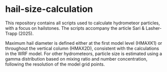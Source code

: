 # hail-size-calculation
This repository contains all scripts used to calculate hydrometeor particles, with a focus on hailstones. The scripts accompany the article Sari &amp; Lasher-Trapp (2025).

Maximum hail diameter is defined either at the first model level (HMAXK1) or throughout the vertical column (HMAX2D), consistent with the calculations in the WRF model. For other hydrometeors, particle size is estimated using a gamma distribution based on mixing ratio and number concentration, following the resolution of the model grid points.
